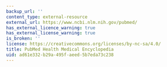 ```yaml
---
backup_url: ''
content_type: external-resource
external_url: https://www.ncbi.nlm.nih.gov/pubmed/
has_external_licence_warning: true
has_external_license_warning: true
is_broken: ''
license: https://creativecommons.org/licenses/by-nc-sa/4.0/
title: PubMed Health Medical Encyclopedia
uid: ad61e332-b29a-495f-aeed-5b7eda73c238
---
```

